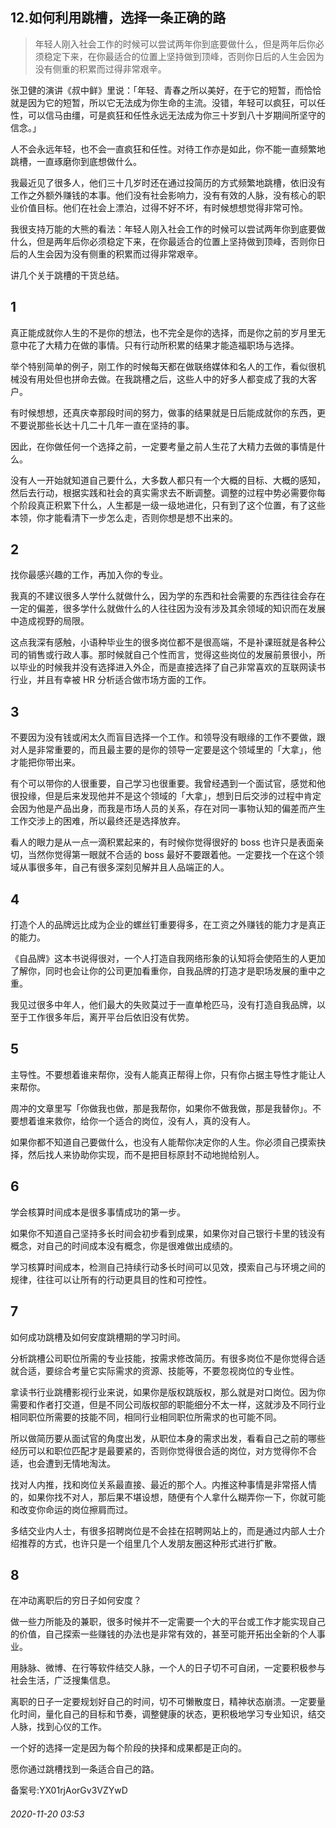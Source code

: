 ## 12.如何利用跳槽，选择一条正确的路

> 年轻人刚入社会工作的时候可以尝试两年你到底要做什么，但是两年后你必须稳定下来，在你最适合的位置上坚持做到顶峰，否则你日后的人生会因为没有侧重的积累而过得非常艰辛。 


张卫健的演讲《叔中鲜》里说：「年轻、青春之所以美好，在于它的短暂，而恰恰就是因为它的短暂，所以它无法成为你生命的主流。没错，年轻可以疯狂，可以任性，可以信马由缰，可是疯狂和任性永远无法成为你三十岁到八十岁期间所坚守的信念。」 


人不会永远年轻，也不会一直疯狂和任性。对待工作亦是如此，你不能一直频繁地跳槽，一直琢磨你到底想做什么。 


我最近见了很多人，他们三十几岁时还在通过投简历的方式频繁地跳槽，依旧没有工作之外额外赚钱的本事。他们没有社会影响力，没有有效的人脉，没有核心的职业价值目标。他们在社会上漂泊，过得不好不坏，有时候想想觉得非常可怜。 


我很支持万能的大熊的看法：年轻人刚入社会工作的时候可以尝试两年你到底要做什么，但是两年后你必须稳定下来，在你最适合的位置上坚持做到顶峰，否则你日后的人生会因为没有侧重的积累而过得非常艰辛。 


讲几个关于跳槽的干货总结。


1
-


真正能成就你人生的不是你的想法，也不完全是你的选择，而是你之前的岁月里无意中花了大精力在做的事情。只有行动所积累的结果才能造福职场与选择。 


举个特别简单的例子，刚工作的时候每天都在做联络媒体和名人的工作，看似很机械没有用处但也拼命去做。在我跳槽之后，这些人中的好多人都变成了我的大客户。 


有时候想想，还真庆幸那段时间的努力，做事的结果就是日后能成就你的东西，更不要说那些长达十几二十几年一直在坚持的事。 


因此，在你做任何一个选择之前，一定要考量之前人生花了大精力去做的事情是什么。 


没有人一开始就知道自己要什么，大多数人都只有一个大概的目标、大概的感知，然后去行动，根据实践和社会的真实需求去不断调整。调整的过程中势必需要你每个阶段真正积累下什么，人生都是一级一级地进化，只有到了这个位置，有了这些本领，你才能看清下一步怎么走，否则你想是想不出来的。 


2
-


找你最感兴趣的工作，再加入你的专业。 


我真的不建议很多人学什么就做什么，因为学的东西和社会需要的东西往往会存在一定的偏差，很多学什么就做什么的人往往因为没有涉及其余领域的知识而在发展中造成视野的局限。 


这点我深有感触，小语种毕业生的很多岗位都不是很高端，不是补课班就是各种公司的销售或行政人事。那时候就自己个性而言，觉得这些岗位的发展前景很小，所以毕业的时候我并没有选择进入外企，而是直接选择了自己非常喜欢的互联网读书行业，并且有幸被 HR 分析适合做市场方面的工作。 


3
-


不要因为没有钱或闲太久而盲目选择一个工作。和领导没有眼缘的工作不要做，跟对人是非常重要的，而且最主要的是你的领导一定要是这个领域里的「大拿」，他才能把你带出来。 


有个可以带你的人很重要，自己学习也很重要。我曾经遇到一个面试官，感觉和他很投缘，但是后来发现他并不是这个领域的「大拿」，想到日后交涉的过程中肯定会因为他是产品出身，而我是市场人员的关系，存在对同一事物认知的偏差而产生工作交涉上的困难，所以最终还是选择放弃。 


看人的眼力是从一点一滴积累起来的，有时候你觉得很好的 boss 也许只是表面亲切，当然你觉得第一眼就不合适的 boss 最好不要跟着他。一定要找一个在这个领域从事很多年，自己有很多深刻见解并且人品端正的人。 


4
-


打造个人的品牌远比成为企业的螺丝钉重要得多，在工资之外赚钱的能力才是真正的能力。 


《自品牌》这本书说得很对，一个人打造自我网络形象的认知将会使陌生的人更加了解你，同时也会让你的公司更加看重你，自我品牌的打造才是职场发展的重中之重。 


我见过很多中年人，他们最大的失败莫过于一直单枪匹马，没有打造自我品牌，以至于工作很多年后，离开平台后依旧没有优势。 


5
-


主导性。不要想着谁来帮你，没有人能真正帮得上你，只有你占据主导性才能让人来帮你。 


周冲的文章里写「你做我也做，那是我帮你，如果你不做我做，那是我替你」。不要想着谁来救你，给你一个适合的岗位，没有人，真的没有人。 


如果你都不知道自己要做什么，也没有人能帮你决定你的人生。你必须自己摸索抉择，然后找人来协助你实现，而不是把目标原封不动地抛给别人。 


6
-


学会核算时间成本是很多事情成功的第一步。 


如果你不知道自己坚持多长时间会初步看到成果，如果你对自己银行卡里的钱没有概念，对自己的时间成本没有概念，你是很难做出成绩的。 


学习核算时间成本，检测自己持续行动多长时间可以见效，摸索自己与环境之间的规律，往往可以让所有的行动更具目的性和可控性。 


7
-


如何成功跳槽及如何安度跳槽期的学习时间。 


分析跳槽公司职位所需的专业技能，按需求修改简历。有很多岗位不是你觉得合适就合适，要综合考量它实际需求的资源、技能等，不要忽视岗位的专业性。 


拿读书行业跳槽影视行业来说，如果你是版权跳版权，那么就是对口岗位。因为你需要和作者打交道，但是不同公司版权部的职能细分不太一样，这就涉及不同行业相同职位所需要的技能不同，相同行业相同职位所需求的也可能不同。 


所以做简历要从面试官的角度出发，从职位本身的需求出发，看看自己之前的哪些经历可以和职位匹配才是最要紧的，否则你觉得很合适的岗位，对方觉得你不合适，也会遭到无情地淘汰。 


找对人内推，找和岗位关系最直接、最近的那个人。内推这种事情是非常搭人情的，如果你找不对人，那后果不堪设想，随便有个人拿什么糊弄你一下，你就可能和改变你命运的岗位擦肩而过。 


多结交业内人士，有很多招聘岗位是不会挂在招聘网站上的，而是通过内部人士介绍推荐的方式，也许只是一个组里几个人发朋友圈这种形式进行扩散。 


8
-


在冲动离职后的穷日子如何安度？ 


做一些力所能及的兼职，很多时候并不一定需要一个大的平台或工作才能实现自己的价值，自己探索一些赚钱的办法也是非常有效的，甚至可能开拓出全新的个人事业。 


用脉脉、微博、在行等软件结交人脉，一个人的日子切不可自闭，一定要积极参与社会生活，广泛搜集信息。 


离职的日子一定要规划好自己的时间，切不可懒散度日，精神状态崩溃。一定要量化时间，量化自己的目标和节奏，调整健康的状态，更积极地学习专业知识，结交人脉，找到心仪的工作。 


一个好的选择一定是因为每个阶段的抉择和成果都是正向的。 


愿你通过跳槽找到一条适合自己的路。 


备案号:YX01rjAorGv3VZYwD


###### 2020-11-20 03:53
